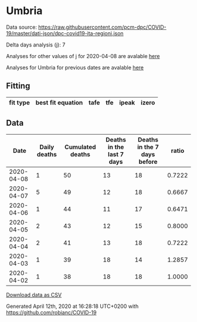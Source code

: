 # Umbria

Data source: https://raw.githubusercontent.com/pcm-dpc/COVID-19/master/dati-json/dpc-covid19-ita-regioni.json

Delta days analysis (j): 7

Analyses for other values of j for 2020-04-08 are avalable [here](../README.md)

Analyses for Umbria for previous dates are avalable [here](../../README.md)

## Fitting 
|fit type|best fit equation|tafe|tfe|ipeak|izero|
|-------|-----|--------|------|---|---|

## Data
|Date|Daily deaths|Cumulated deaths|Deaths in the last 7 days|Deaths in the 7 days before|ratio|
|----|----------|-----------|-------|--------------------|-----|
|2020-04-08|1|50|13|18|0.7222|
|2020-04-07|5|49|12|18|0.6667|
|2020-04-06|1|44|11|17|0.6471|
|2020-04-05|2|43|12|15|0.8000|
|2020-04-04|2|41|13|18|0.7222|
|2020-04-03|1|39|18|14|1.2857|
|2020-04-02|1|38|18|18|1.0000|

[Download data as CSV](COVID-19_umbria_j7_2020-04-08.csv)

Generated April 12th, 2020 at 16:28:18 UTC+0200 with https://github.com/robianc/COVID-19
